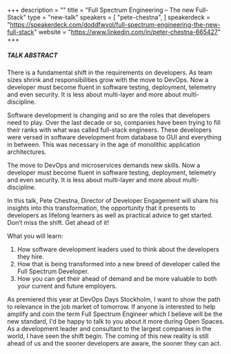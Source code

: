 +++
description = ""
title = "Full Spectrum Engineering – The new Full-Stack"
type = "new-talk"
speakers = [
        "pete-chestna",
]
speakerdeck = "https://speakerdeck.com/doddfwvol/full-spectrum-engineering-the-new-full-stack"
website = "https://www.linkedin.com/in/peter-chestna-665427"
+++
##### TALK ABSTRACT

There is a fundamental shift in the requirements on developers. As team sizes shrink and responsibilities grow with the move to DevOps. Now a developer must become fluent in software testing, deployment, telemetry and even security. It is less about multi-layer and more about multi-discipline.

Software development is changing and so are the roles that developers need to play. Over the last decade or so, companies have been trying to fill their ranks with what was called full-stack engineers. These developers were versed in software development from database to GUI and everything in between. This was necessary in the age of monolithic application architectures.

The move to DevOps and microservices demands new skills. Now a developer must become fluent in software testing, deployment, telemetry and even security. It is less about multi-layer and more about multi-discipline.

In this talk, Pete Chestna, Director of Developer Engagement will share his insights into this transformation, the opportunity that it presents to developers as lifelong learners as well as practical advice to get started. Don’t miss the shift. Get ahead of it!

What you will learn: 
1.	How software development leaders used to think about the developers they hire.
2.	How that is being transformed into a new breed of developer called the Full Spectrum Developer. 
3.	How you can get their ahead of demand and be more valuable to both your current and future employers.

As premiered this year at DevOps Days Stockholm, I want to show the path to relevance in the job market of tomorrow. If anyone is interested to help amplify and coin the term Full Spectrum Engineer which I believe will be the new standard, I'd be happy to talk to you about it more during Open Spaces. As a development leader and consultant to the largest companies in the world, I have seen the shift begin. The coming of this new reality is still ahead of us and the sooner developers are aware, the sooner they can act.